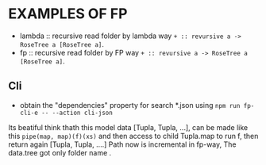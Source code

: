 # EXAMPLES OF FP

* lambda :: recursive read folder  by lambda way  ```+ :: revursive a -> RoseTree a [RoseTree a]```.
* fp :: recursive read folder  by FP way  ```+ :: revursive a -> RoseTree a [RoseTree a]```.


## Cli 
* obtain the "dependencies" property for search *.json using ```npm run fp-cli-e -- --action cli-json```  

Its beatiful think thath this model data [Tupla, Tupla, ...], can be made like this
```pipe(map, map)(f)(xs)``` and then access to child Tupla.map to run f, then return again [Tupla, Tupla, ....]
Path now is incremental in fp-way, The data.tree got only folder name .
